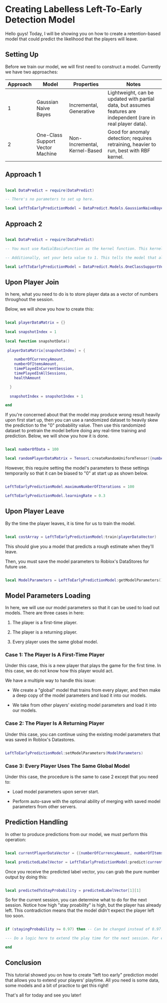 # Creating Labelless Left-To-Early Detection Model

Hello guys! Today, I will be showing you on how to create a retention-based model that could predict the likelihood that the players will leave.

## Setting Up

Before we train our model, we will first need to construct a model. Currently we have two approaches:

| Approach | Model                            | Properties                    | Notes                                                                                                           |
| -------- | -------------------------------- | ----------------------------- | --------------------------------------------------------------------------------------------------------------- |
| 1        | Gaussian Naive Bayes             | Incremental, Generative       | Lightweight, can be updated with partial data, but assumes features are independent (rare in real player data). |
| 2        | One-Class Support Vector Machine | Non-Incremental, Kernel-Based | Good for anomaly detection; requires retraining, heavier to run, best with RBF kernel.                          |

## Approach 1

```lua

local DataPredict = require(DataPredict)

-- There's no parameters to set up here.

local LeftToEarlyPredictionModel = DataPredict.Models.GaussianNaiveBayes.new()

```

## Approach 2

```lua

local DataPredict = require(DataPredict)

-- You must use RadialBasisFunction as the kernel function. This kernel accepts inputs of -infinity to infinity values, but outputs 0 to 1 values.

-- Additionally, set your beta value to 1. This tells the model that all the data belongs the positive class (the time that the player is currently in session).

local LeftToEarlyPredictionModel = DataPredict.Models.OneClassSupportVectorMachine.new({maximumNumberOfIterations = 1, kernelFunction = "RadialBasisFunction", beta = 1})

```

## Upon Player Join

In here, what you need to do is to store player data as a vector of numbers throughout the session.

Below, we will show you how to create this:

```lua

local playerDataMatrix = {}
  
local snapshotIndex = 1
  
local function snapshotData()
  
 playerDataMatrix[snapshotIndex] = {

    numberOfCurrencyAmount,
    numberOfItemsAmount,
    timePlayedInCurrentSession,
    timePlayedInAllSessions,
    healthAmount

  }
  
  snapshotIndex = snapshotIndex + 1

end

```

If you're concerned about that the model may produce wrong result heavily upon first start up, then you can use a randomized dataset to heavily skew the prediction to the "0" probability value. Then use this randomized dataset to pretrain the model before doing any real-time training and prediction. Below, we will show you how it is done.

```lua

local numberOfData = 100

local randomPlayerDataMatrix = TensorL:createRandomUniformTensor({numberOfData, 5}, -100, 100) -- 100 random data with 5 features.

```

However, this require setting the model's parameters to these settings temporarily so that it can be biased to "0" at start up as shown below.

```lua

LeftToEarlyPredictionModel.maximumNumberOfIterations = 100

LeftToEarlyPredictionModel.learningRate = 0.3

```

## Upon Player Leave

By the time the player leaves, it is time for us to train the model.

```lua

local costArray = LeftToEarlyPredictionModel:train(playerDataVector)

```

This should give you a model that predicts a rough estimate when they'll leave.

Then, you must save the model parameters to Roblox's DataStores for future use.

```lua

local ModelParameters = LeftToEarlyPredictionModel:getModelParameters()

```

## Model Parameters Loading 

In here, we will use our model parameters so that it can be used to load out models. There are three cases in here:

1. The player is a first-time player.

2. The player is a returning player.

3. Every player uses the same global model.

### Case 1: The Player Is A First-Time Player

Under this case, this is a new player that plays the game for the first time. In this case, we do not know how this player would act.

We have a multiple way to handle this issue:

* We create a "global" model that trains from every player, and then make a deep copy of the model parameters and load it into our models.

* We take from other players' existing model parameters and load it into our models.

### Case 2: The Player Is A Returning Player

Under this case, you can continue using the existing model parameters that was saved in Roblox's Datastores.

```lua

LeftToEarlyPredictionModel:setModelParameters(ModelParameters)

```

### Case 3: Every Player Uses The Same Global Model

Under this case, the procedure is the same to case 2 except that you need to:

* Load model parameters upon server start.

* Perform auto-save with the optional ability of merging with saved model parameters from other servers.

## Prediction Handling

In other to produce predictions from our model, we must perform this operation:

```lua

local currentPlayerDataVector = {{numberOfCurrencyAmount, numberOfItemsAmount, timePlayedInCurrentSession, timePlayedInAllSessions, healthAmount}}

local predictedLabelVector = LeftToEarlyPredictionModel:predict(currentPlayerDataVector)

```

Once you receive the predicted label vector, you can grab the pure number output by doing this:

```lua

local predictedToStayProbability = predictedLabelVector[1][1]

```

So for the current session, you can determine what to do for the next session. Notice how high "stay proability" is high, but the player has already left. This contradiction means that the model didn't expect the player left too soon.

```lua

if (stayingProbability >= 0.97) then -- Can be changed instead of 0.97.

--- Do a logic here to extend the play time for the next session. For example, bonus currency multiplier duration or random event.

end

```

## Conclusion

This tutorial showed you on how to create "left too early" prediction model that allows you to extend your players' playtime. All you need is some data, some models and a bit of practice to get this right!

That's all for today and see you later!
